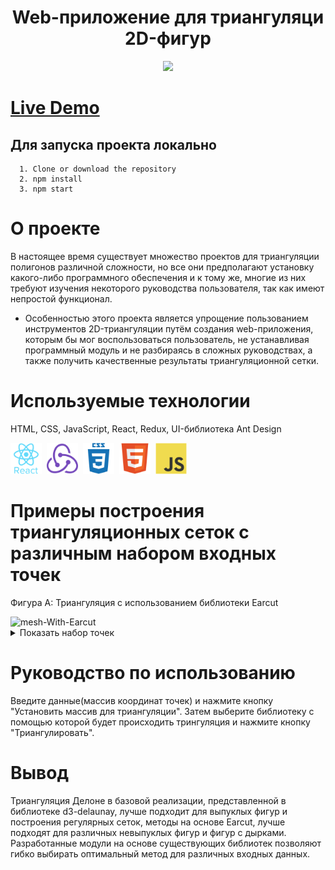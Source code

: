 <div id="header" align="center">

  # Web-приложение для триангуляци 2D-фигур

  <img src="https://media.giphy.com/media/l8yZINEDzUOBUPBlDr/giphy.gif" width="250"/>
  
  </div>
  
# [Live Demo](https://mikhail-martynenko.github.io/2D-Triangulation-Web-App)

## Для запуска проекта локально
  ```
    1. Clone or download the repository
    2. npm install
    3. npm start
  ```
  
# О проекте
В настоящее время существует множество проектов для триангуляции полигонов различной сложности, но все они предполагают установку какого-либо программного обеспечения и к тому же, многие из них требуют изучения некоторого руководства пользователя, так как имеют непростой функционал. 
* Особенностью этого проекта является упрощение пользованием инструментов 2D-триангуляции путём создания web-приложения, которым бы мог воспользоваться пользователь, не устанавливая программный модуль и не разбираясь в сложных руководствах, а также получить качественные результаты триангуляционной сетки.

# Используемые технологии
HTML, CSS, JavaScript, React, Redux, UI-библиотека Ant Design
<div>
<img src="https://github.com/devicons/devicon/blob/master/icons/react/react-original-wordmark.svg" title="React" alt="React" width="50" height="50"/>&nbsp;
  <img src="https://github.com/devicons/devicon/blob/master/icons/redux/redux-original.svg" title="Redux" alt="Redux " width="50" height="50"/>&nbsp;
  <img src="https://github.com/devicons/devicon/blob/master/icons/css3/css3-plain-wordmark.svg"  title="CSS3" alt="CSS" width="50" height="50"/>&nbsp;
  <img src="https://github.com/devicons/devicon/blob/master/icons/html5/html5-original.svg" title="HTML5" alt="HTML" width="50" height="50"/>&nbsp;
  <img src="https://github.com/devicons/devicon/blob/master/icons/javascript/javascript-original.svg" title="JavaScript" alt="JavaScript" width="50" 
</div>

# Примеры построения триангуляционных сеток с различным набором входных точек
Фигура А:
Триангуляция с использованием библиотеки Earcut

<img src='https://i.postimg.cc/zfzn4gBW/mesh-With-Earcut.png' border='0' alt='mesh-With-Earcut'/>
<details>
<summary>Показать набор точек</summary>
[[31,283],[86,436],[127,438],[129,286],[275,285],[278,436],[326,436],[327,285],[471,285],[475,436],[522,435],[522,283],[664,282],[669,431],[714,432],[765,279],[767,478],[624,484],[621,337],[574,337],[575,481],[429,482],[426,336],[376,337],[375,483],[229,483],[229,338],[177,340],[180,483],[34,482]]
</details>

# Руководство по использованию
Введите данные(массив координат точек) и нажмите кнопку "Установить массив для триангуляции". Затем выберите библиотеку с помощью которой будет происходить трингуляция и нажмите кнопку "Триангулировать". 

# Вывод
Триангуляция Делоне в базовой реализации, представленной в библиотеке d3-delaunay, лучше подходит для выпуклых фигур и построения регулярных сеток, методы на основе Earcut, лучше подходят для различных невыпуклых фигур и фигур с дырками. Разработанные модули на основе существующих библиотек позволяют гибко выбирать оптимальный метод для различных входных данных.
